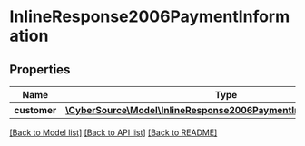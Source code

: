 # InlineResponse2006PaymentInformation

## Properties
Name | Type | Description | Notes
------------ | ------------- | ------------- | -------------
**customer** | [**\CyberSource\Model\InlineResponse2006PaymentInformationCustomer**](InlineResponse2006PaymentInformationCustomer.md) |  | [optional] 

[[Back to Model list]](../README.md#documentation-for-models) [[Back to API list]](../README.md#documentation-for-api-endpoints) [[Back to README]](../README.md)


